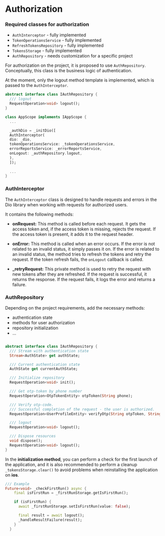 # Authorization

### Required classes for authorization

* `AuthInterceptor` - fully implemented
* `TokenOperationsService` - fully implemented
* `RefreshTokensRepository` - fully implemented
* `TokensStorage` - fully implemented
* `AuthRepository` - needs customization for a specific project

For authorization on the project, it is proposed to use `AuthRepository`. 
Conceptually, this class is the business logic of authentication.

At the moment, only the logout method template is implemented, which is passed to the `AuthInterceptor`.

```dart
abstract interface class IAuthRepository {
  /// logout
  RequestOperation<void> logout();
}
```

```dart
class AppScope implements IAppScope {
  ...

  _authDio = _initDio([
  AuthInterceptor(
  dio: _dio,
  tokenOperationsService: _tokenOperationsService,
  errorReportsService: _errorReportsService,
  onLogout: _authRepository.logout,
  ),
  ]);
  
  ...
}
```
### AuthInterceptor

The `AuthInterceptor` class is designed to handle requests and errors in the Dio library when working with requests 
for authorized users.

It contains the following methods:

* **onRequest:** This method is called before each request. It gets the access token and, if the access token 
is missing, rejects the request. If the access token is present, it adds it to the request header.

* **onError:** This method is called when an error occurs. If the error is not related to an invalid status, 
it simply passes it on. If the error is related to an invalid status, the method tries to refresh the tokens 
and retry the request. If the token refresh fails, the `onLogout` callback is called.

* **_retryRequest:** This private method is used to retry the request with new tokens after they are refreshed. 
If the request is successful, it returns the response. If the request fails, it logs the error and returns a failure.


### AuthRepository

Depending on the project requirements, add the necessary methods:
* authentication state
* methods for user authorization
* repository initialization
* ...

```dart

abstract interface class IAuthRepository {
  /// Stream with authentication state
  Stream<AuthState> get authState;

  /// Current authentication state
  AuthState get currentAuthState;

  /// Initialize repository
  RequestOperation<void> init();

  /// Get otp-token by phone number
  RequestOperation<OtpTokenEntity> otpToken(String phone);

  /// Verify otp-code.
  /// Successful completion of the request - the user is authorized.
  RequestOperation<UserProfileEntity> verifyOtp(String otpToken, String otpCode);

  /// logout
  RequestOperation<void> logout();

  /// Dispose resources
  void dispose();
  RequestOperation<void> logout();
}

```
In the **initialization method**, you can perform a check for the first launch of the application, 
and it is also recommended to perform a cleanup `_tokensStorage.clear()` to avoid problems when reinstalling 
the application on **ios**.

```dart
/// Example
Future<void> _checkFirstRun() async {
    final isFirstRun = _firstRunStorage.getIsFirstRun();

    if (isFirstRun) {
      await _firstRunStorage.setIsFirstRun(value: false);

      final result = await logout();
      _handleResultFailure(result);
    }
  }
```

